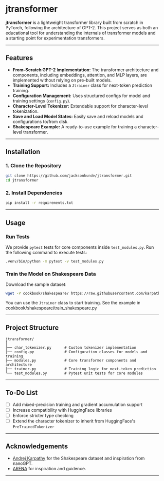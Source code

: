 # jtransformer

**jtransformer** is a lightweight transformer library built from scratch in PyTorch, following the architecture of GPT-2. This project serves as both an educational tool for understanding the internals of transformer models and a starting point for experimentation transformers.

---

## Features

- **From-Scratch GPT-2 Implementation:** The transformer architecture and components, including embeddings, attention, and MLP layers, are implemented without relying on pre-built models.
- **Training Support:** Includes a `Jtrainer` class for next-token prediction training.
- **Configuration Management:** Uses structured configs for model and training settings (`config.py`).
- **Character-Level Tokenizer:** Extendable support for character-level tokenization.
- **Save and Load Model States:** Easily save and reload models and configurations to/from disk.
- **Shakespeare Example:** A ready-to-use example for training a character-level transformer.

---

## Installation

### 1. Clone the Repository
```bash
git clone https://github.com/jacksonkunde/jtransformer.git
cd jtransformer
```
### 2. Install Dependencies
``` bash
pip install -r requirements.txt
```
---

## Usage

### Run Tests
We provide `pytest` tests for core components inside `test_modules.py`. Run the following command to execute tests:
```bash
.venv/bin/python -m pytest -v test_modules.py
```

### Train the Model on Shakespeare Data
Download the sample dataset:
```bash
wget -P cookbook/shakespeare/ https://raw.githubusercontent.com/karpathy/char-rnn/master/data/tinyshakespeare/input.txt
```

You can use the `Jtrainer` class to start training. See the example in [cookbook/shakespeare/train_shakespeare.py](cookbook/shakespeare/train_shakespeare.py)

---

## Project Structure

```
jtransformer/
│
├── char_tokenizer.py      # Custom tokenizer implementation
├── config.py              # Configuration classes for models and training
├── modules.py             # Core transformer components and architecture
├── trainer.py             # Training logic for next-token prediction
└── test_modules.py        # Pytest unit tests for core modules
```

---

## To-Do List
- [ ] Add mixed-precision training and gradient accumulation support
- [ ] Increase compatibility with HuggingFace libraries
- [ ] Enforce stricter type checking
- [ ] Extend the character tokenizer to inherit from HuggingFace's `PreTrainedTokenizer`

---

## Acknowledgements
- [Andrej Karpathy](https://github.com/karpathy) for the Shakespeare dataset and inspiration from nanoGPT.
- [ARENA](https://www.arena.education/) for inspiration and guidence.
---